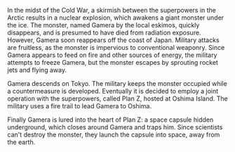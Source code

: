 <!-- Gamera, the Giant Monster (1965) -->

In the midst of the Cold War, a skirmish between the superpowers in the Arctic results in a nuclear explosion, which awakens a giant monster under the ice. The monster, named Gamera by the local eskimos, quickly disappears, and is presumed to have died from radiation exposure. However, Gamera soon reappears off the coast of Japan. Military attacks are fruitless, as the monster is impervious to conventional weaponry. Since Gamera appears to feed on fire and other sources of energy, the military attempts to freeze Gamera, but the monster escapes by sprouting rocket jets and flying away.

Gamera descends on Tokyo. The military keeps the monster occupied while a countermeasure is developed. Eventually it is decided to employ a joint operation with the superpowers, called Plan Z, hosted at Oshima Island. The military uses a fire trail to lead Gamera to Oshima.

Finally Gamera is lured into the heart of Plan Z: a space capsule hidden underground, which closes around Gamera and traps him. Since scientists can't destroy the monster, they launch the capsule into space, away from the earth.